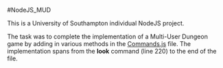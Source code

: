 #NodeJS_MUD

This is a University of Southampton individual NodeJS project.

The task was to complete the implementation of a Multi-User Dungeon game by adding in various methods in the [Commands.js](/scripts/Commands.js) file. The implementation spans from the **look** command (line 220) to the end of the file.


